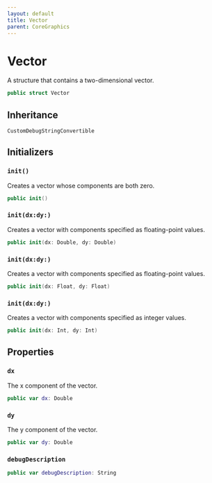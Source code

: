 ```yaml
---
layout: default
title: Vector
parent: CoreGraphics
---
```

# Vector

A structure that contains a two-dimensional vector.

``` swift
public struct Vector 
```

## Inheritance

`CustomDebugStringConvertible`

## Initializers

### `init()`

Creates a vector whose components are both zero.

``` swift
public init() 
```

### `init(dx:dy:)`

Creates a vector with components specified as floating-point values.

``` swift
public init(dx: Double, dy: Double) 
```

### `init(dx:dy:)`

Creates a vector with components specified as floating-point values.

``` swift
public init(dx: Float, dy: Float) 
```

### `init(dx:dy:)`

Creates a vector with components specified as integer values.

``` swift
public init(dx: Int, dy: Int) 
```

## Properties

### `dx`

The x component of the vector.

``` swift
public var dx: Double
```

### `dy`

The y component of the vector.

``` swift
public var dy: Double
```

### `debugDescription`

``` swift
public var debugDescription: String 
```
